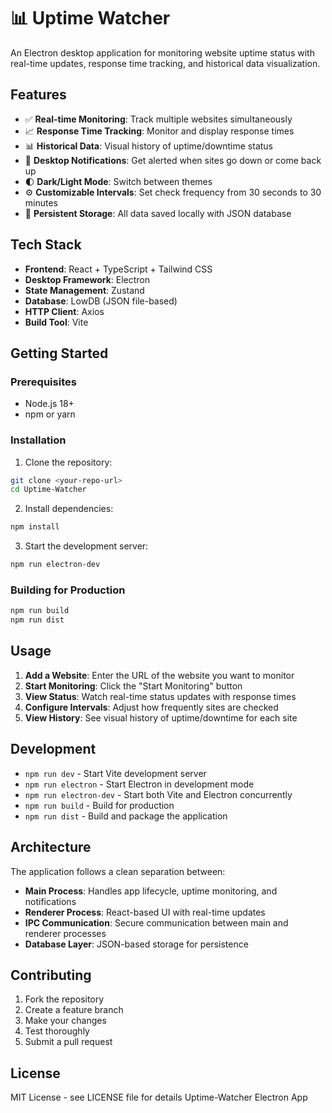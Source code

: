 # 📊 Uptime Watcher

An Electron desktop application for monitoring website uptime status with real-time updates, response time tracking, and historical data visualization.

## Features

- ✅ **Real-time Monitoring**: Track multiple websites simultaneously
- 📈 **Response Time Tracking**: Monitor and display response times
- 📊 **Historical Data**: Visual history of uptime/downtime status
- 🔔 **Desktop Notifications**: Get alerted when sites go down or come back up
- 🌓 **Dark/Light Mode**: Switch between themes
- ⚙️ **Customizable Intervals**: Set check frequency from 30 seconds to 30 minutes
- 💾 **Persistent Storage**: All data saved locally with JSON database

## Tech Stack

- **Frontend**: React + TypeScript + Tailwind CSS
- **Desktop Framework**: Electron
- **State Management**: Zustand
- **Database**: LowDB (JSON file-based)
- **HTTP Client**: Axios
- **Build Tool**: Vite

## Getting Started

### Prerequisites

- Node.js 18+
- npm or yarn

### Installation

1. Clone the repository:

```bash
git clone <your-repo-url>
cd Uptime-Watcher
```

2. Install dependencies:

```bash
npm install
```

3. Start the development server:

```bash
npm run electron-dev
```

### Building for Production

```bash
npm run build
npm run dist
```

## Usage

1. **Add a Website**: Enter the URL of the website you want to monitor
2. **Start Monitoring**: Click the "Start Monitoring" button
3. **View Status**: Watch real-time status updates with response times
4. **Configure Intervals**: Adjust how frequently sites are checked
5. **View History**: See visual history of uptime/downtime for each site

## Development

- `npm run dev` - Start Vite development server
- `npm run electron` - Start Electron in development mode
- `npm run electron-dev` - Start both Vite and Electron concurrently
- `npm run build` - Build for production
- `npm run dist` - Build and package the application

## Architecture

The application follows a clean separation between:

- **Main Process**: Handles app lifecycle, uptime monitoring, and notifications
- **Renderer Process**: React-based UI with real-time updates
- **IPC Communication**: Secure communication between main and renderer processes
- **Database Layer**: JSON-based storage for persistence

## Contributing

1. Fork the repository
2. Create a feature branch
3. Make your changes
4. Test thoroughly
5. Submit a pull request

## License

MIT License - see LICENSE file for details
Uptime-Watcher Electron App
